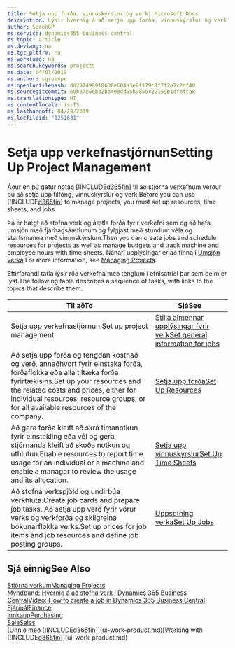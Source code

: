 ```yaml
---
title: Setja upp forða, vinnuskýrslur og verk| Microsoft Docs
description: Lýsir hvernig á að setja upp forða, vinnuskýrslur og verk til að stjórna verkefnum.
author: SorenGP
ms.service: dynamics365-business-central
ms.topic: article
ms.devlang: na
ms.tgt_pltfrm: na
ms.workload: na
ms.search.keywords: projects
ms.date: 04/01/2019
ms.author: sgroespe
ms.openlocfilehash: dd297498918630e604a3e9f179c1f7f2a7c2df40
ms.sourcegitcommit: 60b87e5eb32bb408dd65b9855c29159b1dfbfca8
ms.translationtype: HT
ms.contentlocale: is-IS
ms.lasthandoff: 04/29/2019
ms.locfileid: "1251631"
---
```

# <a name="setting-up-project-management"></a><span data-ttu-id="8c206-103">Setja upp verkefnastjórnun</span><span class="sxs-lookup"><span data-stu-id="8c206-103">Setting Up Project Management</span></span>
<span data-ttu-id="8c206-104">Áður en þú getur notað [!INCLUDE[d365fin](includes/d365fin_md.md)] til að stjórna verkefnum verður þú að setja upp tilföng, vinnuskýrslur og verk.</span><span class="sxs-lookup"><span data-stu-id="8c206-104">Before you can use [!INCLUDE[d365fin](includes/d365fin_md.md)] to manage projects, you must set up resources, time sheets, and jobs.</span></span>

<span data-ttu-id="8c206-105">Þá er hægt að stofna verk og áætla forða fyrir verkefni sem og að hafa umsjón með fjárhagsáætlunum og fylgjast með stundum véla og starfsmanna með vinnuskýrslum.</span><span class="sxs-lookup"><span data-stu-id="8c206-105">Then you can create jobs and schedule resources for projects as well as manage budgets and track machine and employee hours with time sheets.</span></span> <span data-ttu-id="8c206-106">Nánari upplýsingar er að finna í [Umsjón verka](projects-manage-projects.md).</span><span class="sxs-lookup"><span data-stu-id="8c206-106">For more information, see [Managing Projects](projects-manage-projects.md).</span></span>  

<span data-ttu-id="8c206-107">Eftirfarandi tafla lýsir röð verkefna með tenglum í efnisatriði þar sem þeim er lýst.</span><span class="sxs-lookup"><span data-stu-id="8c206-107">The following table describes a sequence of tasks, with links to the topics that describe them.</span></span>

| <span data-ttu-id="8c206-108">Til að</span><span class="sxs-lookup"><span data-stu-id="8c206-108">To</span></span> | <span data-ttu-id="8c206-109">Sjá</span><span class="sxs-lookup"><span data-stu-id="8c206-109">See</span></span> |
| --- | --- |
| <span data-ttu-id="8c206-110">Setja upp verkefnastjórnun.</span><span class="sxs-lookup"><span data-stu-id="8c206-110">Set up project management.</span></span>|[<span data-ttu-id="8c206-111">Stilla almennar upplýsingar fyrir verk</span><span class="sxs-lookup"><span data-stu-id="8c206-111">Set general information for jobs</span></span>](projects-how-setup-jobs.md#to-set-general-information-for-jobs)|
| <span data-ttu-id="8c206-112">Að setja upp forða og tengdan kostnað og verð, annaðhvort fyrir einstaka forða, forðaflokka eða alla tiltæka forða fyrirtækisins.</span><span class="sxs-lookup"><span data-stu-id="8c206-112">Set up your resources and the related costs and prices, either for individual resources, resource groups, or for all available resources of the company.</span></span> |[<span data-ttu-id="8c206-113">Setja upp forða</span><span class="sxs-lookup"><span data-stu-id="8c206-113">Set Up Resources</span></span>](projects-how-setup-resources.md) |
| <span data-ttu-id="8c206-114">Að gera forða kleift að skrá tímanotkun fyrir einstakling eða vél og gera stjórnanda kleift að skoða notkun og úthlutun.</span><span class="sxs-lookup"><span data-stu-id="8c206-114">Enable resources to report time usage for an individual or a machine and enable a manager to review the usage and its allocation.</span></span> |[<span data-ttu-id="8c206-115">Setja upp vinnuskýrslur</span><span class="sxs-lookup"><span data-stu-id="8c206-115">Set Up Time Sheets</span></span>](projects-how-setup-time-sheets.md) |
| <span data-ttu-id="8c206-116">Að stofna verkspjöld og undirbúa verkhluta.</span><span class="sxs-lookup"><span data-stu-id="8c206-116">Create job cards and prepare job tasks.</span></span> <span data-ttu-id="8c206-117">Að setja upp verð fyrir vörur verks og verkforða og skilgreina bókunarflokka verks.</span><span class="sxs-lookup"><span data-stu-id="8c206-117">Set up prices for job items and job resources and define job posting groups.</span></span> |[<span data-ttu-id="8c206-118">Uppsetning verka</span><span class="sxs-lookup"><span data-stu-id="8c206-118">Set Up Jobs</span></span>](projects-how-setup-jobs.md) |

## <a name="see-also"></a><span data-ttu-id="8c206-119">Sjá einnig</span><span class="sxs-lookup"><span data-stu-id="8c206-119">See Also</span></span>

[<span data-ttu-id="8c206-120">Stjórna verkum</span><span class="sxs-lookup"><span data-stu-id="8c206-120">Managing Projects</span></span>](projects-manage-projects.md)  
[<span data-ttu-id="8c206-121">Myndband: Hvernig á að stofna verk í Dynamics 365 Business Central</span><span class="sxs-lookup"><span data-stu-id="8c206-121">Video: How to create a job in Dynamics 365 Business Central</span></span>](https://www.youtube.com/watch?v=VqaPWr7BWmw)  
[<span data-ttu-id="8c206-122">Fjármál</span><span class="sxs-lookup"><span data-stu-id="8c206-122">Finance</span></span>](finance.md)  
[<span data-ttu-id="8c206-123">Innkaup</span><span class="sxs-lookup"><span data-stu-id="8c206-123">Purchasing</span></span>](purchasing-manage-purchasing.md)  
[<span data-ttu-id="8c206-124">Sala</span><span class="sxs-lookup"><span data-stu-id="8c206-124">Sales</span></span>](sales-manage-sales.md)  
<span data-ttu-id="8c206-125">[Unnið með [!INCLUDE[d365fin](includes/d365fin_md.md)]](ui-work-product.md)</span><span class="sxs-lookup"><span data-stu-id="8c206-125">[Working with [!INCLUDE[d365fin](includes/d365fin_md.md)]](ui-work-product.md)</span></span>  
